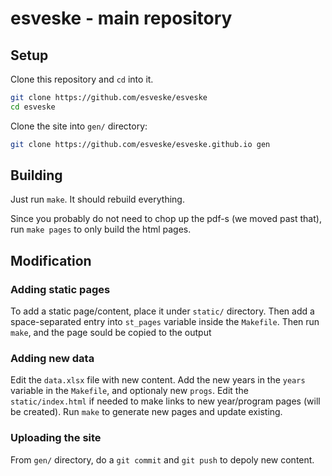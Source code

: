 # esveske - main repository

## Setup

Clone this repository and `cd` into it.

```sh
git clone https://github.com/esveske/esveske
cd esveske
```

Clone the site into `gen/` directory:

```sh
git clone https://github.com/esveske/esveske.github.io gen
```

## Building

Just run `make`. It should rebuild everything.

Since you probably do not need to chop up the pdf-s (we moved past that), run `make pages` to only build the html pages.

## Modification

### Adding static pages

To add a static page/content, place it under `static/` directory. 
Then add a space-separated entry into `st_pages` variable inside the `Makefile`.
Then run `make`, and the page sould be copied to the output

### Adding new data

Edit the `data.xlsx` file with new content.
Add the new years in the `years` variable in the `Makefile`, and optionaly new `progs`.
Edit the `static/index.html` if needed to make links to new year/program pages (will be created).
Run `make` to generate new pages and update existing.

### Uploading the site

From `gen/` directory, do a `git commit` and `git push` to depoly new content.
